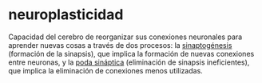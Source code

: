 # neuroplasticidad
Capacidad del cerebro de reorganizar sus conexiones neuronales para aprender nuevas cosas a través de dos procesos: la [sinaptogénesis](https://es.wikipedia.org/wiki/Sinaptogénesis) (formación de la sinapsis), que implica la formación de nuevas conexiones entre neuronas, y la [poda sináptica](https://www.perplexity.ai/search/166cdf40-f8e0-4f47-ab76-2ae93467b4a0) (eliminación de sinapsis ineficientes), que implica la eliminación de conexiones menos utilizadas.

